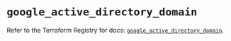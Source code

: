# `google_active_directory_domain`

Refer to the Terraform Registry for docs: [`google_active_directory_domain`](https://registry.terraform.io/providers/hashicorp/google/6.36.0/docs/resources/active_directory_domain).
